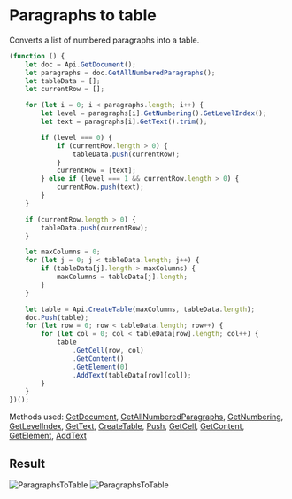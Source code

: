 # Paragraphs to table

Converts a list of numbered paragraphs into a table.

```ts
(function () {
    let doc = Api.GetDocument();
    let paragraphs = doc.GetAllNumberedParagraphs();
    let tableData = [];
    let currentRow = [];

    for (let i = 0; i < paragraphs.length; i++) {
        let level = paragraphs[i].GetNumbering().GetLevelIndex();
        let text = paragraphs[i].GetText().trim();

        if (level === 0) {
            if (currentRow.length > 0) {
                tableData.push(currentRow);
            }
            currentRow = [text];
        } else if (level === 1 && currentRow.length > 0) {
            currentRow.push(text);
        }
    }

    if (currentRow.length > 0) {
        tableData.push(currentRow);
    }

    let maxColumns = 0;
    for (let j = 0; j < tableData.length; j++) {
        if (tableData[j].length > maxColumns) {
            maxColumns = tableData[j].length;
        }
    }

    let table = Api.CreateTable(maxColumns, tableData.length);
    doc.Push(table);
    for (let row = 0; row < tableData.length; row++) {
        for (let col = 0; col < tableData[row].length; col++) {
            table
                .GetCell(row, col)
                .GetContent()
                .GetElement(0)
                .AddText(tableData[row][col]);
        }
    }
})();
```

Methods used: [GetDocument](../../../../office-api/usage-api/text-document-api/Api/Methods/GetDocument.md), [GetAllNumberedParagraphs](../../../../office-api/usage-api/text-document-api/ApiDocument/Methods/GetAllNumberedParagraphs.md), [GetNumbering](../../../../office-api/usage-api/text-document-api/ApiParagraph/Methods/GetNumbering.md), [GetLevelIndex](../../../../office-api/usage-api/text-document-api/ApiNumberingLevel/Methods/GetLevelIndex.md), [GetText](../../../../office-api/usage-api/text-document-api/ApiParagraph/Methods/GetText.md), [CreateTable](../../../../office-api/usage-api/text-document-api/Api/Methods/CreateTable.md), [Push](../../../../office-api/usage-api/text-document-api/ApiDocument/Methods/Push.md), [GetCell](../../../../office-api/usage-api/text-document-api/ApiTable/Methods/GetCell.md), [GetContent](../../../../office-api/usage-api/text-document-api/ApiTableCell/Methods/GetContent.md), [GetElement](../../../../office-api/usage-api/text-document-api/ApiDocumentContent/Methods/GetElement.md), [AddText](../../../../office-api/usage-api/text-document-api/ApiParagraph/Methods/AddText.md)

## Result

![ParagraphsToTable](/assets/images/plugins/paragraphs-to-table.png#gh-light-mode-only)
![ParagraphsToTable](/assets/images/plugins/paragraphs-to-table.dark.png#gh-dark-mode-only)
